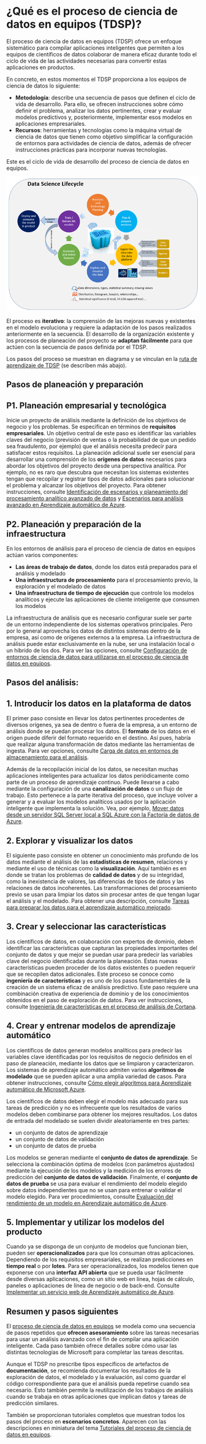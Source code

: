 <properties
	pageTitle="¿Qué es el proceso de ciencia de datos en equipos | Microsoft Azure"
	description="El proceso de ciencia de datos en equipos es un método sistemático cuyo objetivo es compilar aplicaciones inteligentes que utilicen el análisis avanzado."
	keywords="proceso de ciencia de datos, equipos de ciencia de datos"
	services="machine-learning"
	documentationCenter=""
	authors="bradsev"
	manager="paulettm"
	editor="cgronlun" />

<tags
	ms.service="machine-learning"
	ms.workload="data-services"
	ms.tgt_pltfrm="na"
	ms.devlang="na"
	ms.topic="article"
	ms.date="06/17/2016"
	ms.author="bradsev;gopitk" />


# ¿Qué es el proceso de ciencia de datos en equipos (TDSP)?

El proceso de ciencia de datos en equipos (TDSP) ofrece un enfoque sistemático para compilar aplicaciones inteligentes que permiten a los equipos de científicos de datos colaborar de manera eficaz durante todo el ciclo de vida de las actividades necesarias para convertir estas aplicaciones en productos.

En concreto, en estos momentos el TDSP proporciona a los equipos de ciencia de datos lo siguiente:

- **Metodología**: describe una secuencia de pasos que definen el ciclo de vida de desarrollo. Para ello, se ofrecen instrucciones sobre cómo definir el problema, analizar los datos pertinentes, crear y evaluar modelos predictivos y, posteriormente, implementar esos modelos en aplicaciones empresariales.
- **Recursos**: herramientas y tecnologías como la máquina virtual de ciencia de datos que tienen como objetivo simplificar la configuración de entornos para actividades de ciencia de datos, además de ofrecer instrucciones prácticas para incorporar nuevas tecnologías.

Este es el ciclo de vida de desarrollo del proceso de ciencia de datos en equipos.

![Diagrama: Proceso de ciencia de datos para equipos](./media/data-science-process-overview/data-science-process-for-teams-diagram.png)


El proceso es **iterativo**: la comprensión de las mejoras nuevas y existentes en el modelo evoluciona y requiere la adaptación de los pasos realizados anteriormente en la secuencia. El desarrollo de la organización existente y los procesos de planeación del proyecto se **adaptan fácilmente** para que actúen con la secuencia de pasos definida por el TDSP.

Los pasos del proceso se muestran en diagrama y se vinculan en la [ruta de aprendizaje de TDSP](https://azure.microsoft.com/documentation/learning-paths/data-science-process/) (se describen más abajo).


## Pasos de planeación y preparación

## P1. Planeación empresarial y tecnológica

Inicie un proyecto de análisis mediante la definición de los objetivos de negocio y los problemas. Se especifican en términos de **requisitos empresariales**. Un objetivo central de este paso es identificar las variables claves del negocio (previsión de ventas o la probabilidad de que un pedido sea fraudulento, por ejemplo) que el análisis necesita predecir para satisfacer estos requisitos. La planeación adicional suele ser esencial para desarrollar una comprensión de los **orígenes de datos** necesarios para abordar los objetivos del proyecto desde una perspectiva analítica. Por ejemplo, no es raro que descubra que necesitan los sistemas existentes tengan que recopilar y registrar tipos de datos adicionales para solucionar el problema y alcanzar los objetivos del proyecto. Para obtener instrucciones, consulte [Identificación de escenarios y planeamiento del procesamiento analítico avanzado de datos](machine-learning-data-science-plan-your-environment.md) y [Escenarios para análisis avanzado en Aprendizaje automático de Azure](machine-learning-data-science-plan-sample-scenarios.md).


## P2. Planeación y preparación de la infraestructura

En los entornos de análisis para el proceso de ciencia de datos en equipos actúan varios componentes:

- **Las áreas de trabajo de datos**, donde los datos está preparados para el análisis y modelado
- **Una infraestructura de procesamiento** para el procesamiento previo, la exploración y el modelado de datos
- **Una infraestructura de tiempo de ejecución** que controle los modelos analíticos y ejecute las aplicaciones de cliente inteligente que consumen los modelos

La infraestructura de análisis que es necesario configurar suele ser parte de un entorno independiente de los sistemas operativos principales. Pero por lo general aprovecha los datos de distintos sistemas dentro de la empresa, así como de orígenes externos a la empresa. La infraestructura de análisis puede estar exclusivamente en la nube, ser una instalación local o un híbrido de los dos. Para ver las opciones, consulte [Configuración de entornos de ciencia de datos para utilizarse en el proceso de ciencia de datos en equipos](machine-learning-data-science-environment-setup.md).


## Pasos del análisis:  

## 1\. Introducir los datos en la plataforma de datos

El primer paso consiste en llevar los datos pertinentes procedentes de diversos orígenes, ya sea de dentro o fuera de la empresa, a un entorno de análisis donde se puedan procesar los datos. El **formato** de los datos en el origen puede diferir del formato requerido en el destino. Así pues, habría que realizar alguna transformación de datos mediante las herramientas de ingesta. Para ver opciones, consulte [Carga de datos en entornos de almacenamiento para el análisis](machine-learning-data-science-ingest-data.md).

Además de la recopilación inicial de los datos, se necesitan muchas aplicaciones inteligentes para actualizar los datos periódicamente como parte de un proceso de aprendizaje continuo. Puede llevarse a cabo mediante la configuración de una **canalización de datos** o un flujo de trabajo. Esto pertenece a la parte iterativa del proceso, que incluye volver a generar y a evaluar los modelos analíticos usados por la aplicación inteligente que implementa la solución. Vea, por ejemplo, [Mover datos desde un servidor SQL Server local a SQL Azure con la Factoría de datos de Azure](machine-learning-data-science-move-sql-azure-adf.md).


## 2\. Explorar y visualizar los datos

El siguiente paso consiste en obtener un conocimiento más profundo de los datos mediante el análisis de las **estadísticas de resumen**, relaciones y mediante el uso de técnicas como la **visualización**. Aquí también es en donde se tratan los problemas de **calidad de datos** y de su integridad, como la inexistencia de valores, las diferencias de tipos de datos y las relaciones de datos incoherentes. Las transformaciones del procesamiento previo se usan para limpiar los datos sin procesar antes de que tengan lugar el análisis y el modelado. Para obtener una descripción, consulte [Tareas para preparar los datos para el aprendizaje automático mejorado](machine-learning-data-science-prepare-data.md).


## 3\. Crear y seleccionar las características

Los científicos de datos, en colaboración con expertos de dominio, deben identificar las características que capturan las propiedades importantes del conjunto de datos y que mejor se puedan usar para predecir las variables clave del negocio identificadas durante la planeación. Estas nuevas características pueden proceder de los datos existentes o pueden requerir que se recopilen datos adicionales. Este proceso se conoce como **ingeniería de características** y es uno de los pasos fundamentales de la creación de un sistema eficaz de análisis predictivo. Este paso requiere una combinación creativa de experiencia de dominio y de los conocimientos obtenidos en el paso de exploración de datos. Para ver instrucciones, consulte [Ingeniería de características en el proceso de análisis de Cortana](machine-learning-data-science-create-features.md).


## 4\. Crear y entrenar modelos de aprendizaje automático

Los científicos de datos generan modelos analíticos para predecir las variables clave identificadas por los requisitos de negocio definidos en el paso de planeación, mediante los datos que se limpiaron y caracterizaron. Los sistemas de aprendizaje automático admiten varios **algoritmos de modelado** que se pueden aplicar a una amplia variedad de casos. Para obtener instrucciones, consulte [Cómo elegir algoritmos para Aprendizaje automático de Microsoft Azure](machine-learning-algorithm-choice.md).

Los científicos de datos deben elegir el modelo más adecuado para sus tareas de predicción y no es infrecuente que los resultados de varios modelos deben combinarse para obtener los mejores resultados. Los datos de entrada del modelado se suelen dividir aleatoriamente en tres partes:

- un conjunto de datos de aprendizaje
- un conjunto de datos de validación
- un conjunto de datos de prueba

Los modelos se generan mediante el **conjunto de datos de aprendizaje**. Se selecciona la combinación óptima de modelos (con parámetros ajustados) mediante la ejecución de los modelos y la medición de los errores de predicción del **conjunto de datos de validación**. Finalmente, el **conjunto de datos de prueba** se usa para evaluar el rendimiento del modelo elegido sobre datos independientes que no se usan para entrenar o validar el modelo elegido. Para ver procedimientos, consulte [Evaluación del rendimiento de un modelo en Aprendizaje automático de Azure](machine-learning-evaluate-model-performance.md).


## 5\. Implementar y utilizar los modelos del producto

Cuando ya se disponga de un conjunto de modelos que funcionan bien, pueden ser **operacionalizados** para que los consuman otras aplicaciones. Dependiendo de los requisitos empresariales, se realizan predicciones en **tiempo real** o por **lotes**. Para ser operacionalizados, los modelos tienen que exponerse con una **interfaz API abierta** que se pueda usar fácilmente desde diversas aplicaciones, como un sitio web en línea, hojas de cálculo, paneles o aplicaciones de línea de negocio o de back-end. Consulte [Implementar un servicio web de Aprendizaje automático de Azure](machine-learning-publish-a-machine-learning-web-service.md).


## Resumen y pasos siguientes

El [proceso de ciencia de datos en equipos](https://azure.microsoft.com/documentation/learning-paths/data-science-process/) se modela como una secuencia de pasos repetidos que **ofrecen asesoramiento** sobre las tareas necesarias para usar un análisis avanzado con el fin de compilar una aplicación inteligente. Cada paso también ofrece detalles sobre cómo usar las distintas tecnologías de Microsoft para completar las tareas descritas.

Aunque el TDSP no prescribe tipos específicos de artefactos de **documentación**, se recomienda documentar los resultados de la exploración de datos, el modelado y la evaluación, así como guardar el código correspondiente para que el análisis pueda repetirse cuando sea necesario. Esto también permite la reutilización de los trabajos de análisis cuando se trabaja en otras aplicaciones que implican datos y tareas de predicción similares.

También se proporcionan tutoriales completos que muestran todos los pasos del proceso en **escenarios concretos**. Aparecen con las descripciones en miniatura del tema [Tutoriales del proceso de ciencia de datos en equipos](data-science-process-walkthroughs.md).

<!---HONumber=AcomDC_0824_2016-->